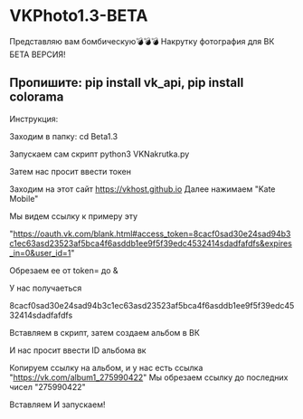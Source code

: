 # VKPhoto1.3-BETA
Представляю вам бомбическую💣💣💣
Накрутку фотография для ВК
БЕТА ВЕРСИЯ!

Пропишите:
pip install vk_api,
pip install colorama
---------------------------
Инструкция:

Заходим в папку: cd Beta1.3

Запускаем сам скрипт
python3 VKNakrutka.py

Затем нас просит ввести токен

Заходим на этот сайт https://vkhost.github.io
Далее нажимаем "Kate Mobile"

Мы видем ссылку к примеру эту

"https://oauth.vk.com/blank.html#access_token=8cacf0sad30e24sad94b3c1ec63asd23523af5bca4f6asddb1ee9f5f39edc4532414sdadfafdfs&expires_in=0&user_id=1"

Обрезаем ее от token= до &

У нас получаеться

8cacf0sad30e24sad94b3c1ec63asd23523af5bca4f6asddb1ee9f5f39edc4532414sdadfafdfs

Вставляем в скрипт, затем создаем альбом в ВК

И нас просит ввести ID альбома вк

Копируем ссылку на альбом, и у нас есть ссылка "https://vk.com/album1_275990422"
Мы обрезаем ссылку до последних чисел
"275990422"

Вставляем
И запускаем!
